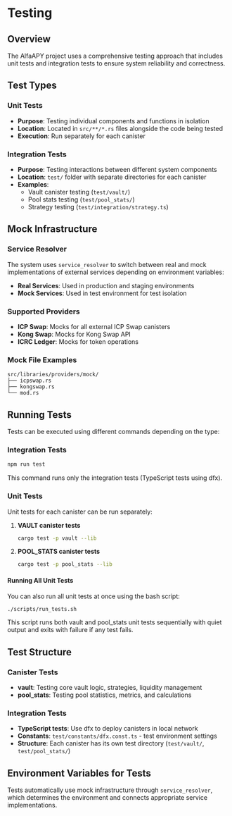 # Testing

## Overview

The AlfaAPY project uses a comprehensive testing approach that includes unit tests and integration tests to ensure system reliability and correctness.

## Test Types

### Unit Tests
- **Purpose**: Testing individual components and functions in isolation
- **Location**: Located in `src/**/*.rs` files alongside the code being tested
- **Execution**: Run separately for each canister

### Integration Tests
- **Purpose**: Testing interactions between different system components
- **Location**: `test/` folder with separate directories for each canister
- **Examples**: 
  - Vault canister testing (`test/vault/`)
  - Pool stats testing (`test/pool_stats/`)
  - Strategy testing (`test/integration/strategy.ts`)

## Mock Infrastructure

### Service Resolver
The system uses `service_resolver` to switch between real and mock implementations of external services depending on environment variables:

- **Real Services**: Used in production and staging environments
- **Mock Services**: Used in test environment for test isolation

### Supported Providers
- **ICP Swap**: Mocks for all external ICP Swap canisters
- **Kong Swap**: Mocks for Kong Swap API
- **ICRC Ledger**: Mocks for token operations

### Mock File Examples
```
src/libraries/providers/mock/
├── icpswap.rs
├── kongswap.rs
└── mod.rs
```

## Running Tests

Tests can be executed using different commands depending on the type:

### Integration Tests
```bash
npm run test
```

This command runs only the integration tests (TypeScript tests using dfx).

### Unit Tests
Unit tests for each canister can be run separately:

1. **VAULT canister tests**
   ```bash
   cargo test -p vault --lib
   ```

2. **POOL_STATS canister tests**
   ```bash
   cargo test -p pool_stats --lib
   ```

#### Running All Unit Tests
You can also run all unit tests at once using the bash script:

```bash
./scripts/run_tests.sh
```

This script runs both vault and pool_stats unit tests sequentially with quiet output and exits with failure if any test fails.

## Test Structure

### Canister Tests
- **vault**: Testing core vault logic, strategies, liquidity management
- **pool_stats**: Testing pool statistics, metrics, and calculations

### Integration Tests
- **TypeScript tests**: Use dfx to deploy canisters in local network
- **Constants**: `test/constants/dfx.const.ts` - test environment settings
- **Structure**: Each canister has its own test directory (`test/vault/`, `test/pool_stats/`)

## Environment Variables for Tests

Tests automatically use mock infrastructure through `service_resolver`, which determines the environment and connects appropriate service implementations.
